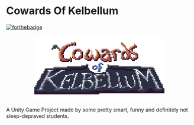 # Cowards Of Kelbellum

[![forthebadge](https://forthebadge.com/images/badges/works-on-my-machine.svg)](https://forthebadge.com)

<p align="center">
  <img src="https://github.com/gaetan144hz/Cowards_Of_Kelbellum/blob/31bba71b29fd3bed8e97966b737b16865bb73754/TITLE.png?raw=true" width="70%"  title="logo">
  <style>
        img {
          image-rendering: pixelated;
        }
 </style>
</p>

A Unity Game Project made by some pretty smart, funny and definitely not sleep-depraved students.
